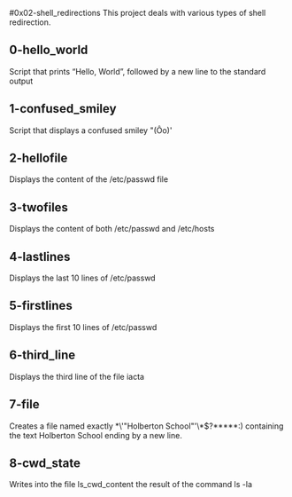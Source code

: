 #0x02-shell_redirections
This project deals with various types of shell redirection.

## 0-hello_world
Script that prints “Hello, World”, followed by a new line to the standard output

## 1-confused_smiley
Script that displays a confused smiley "(Ôo)'

## 2-hellofile
Displays the content of the /etc/passwd file

## 3-twofiles
Displays the content of both /etc/passwd and /etc/hosts

## 4-lastlines
Displays the last 10 lines of /etc/passwd

## 5-firstlines
Displays the first 10 lines of /etc/passwd

## 6-third_line
Displays the third line of the file iacta

## 7-file
Creates a file named exactly \*\\'"Holberton School"\'\\*$\?\*\*\*\*\*:) containing the text Holberton School ending by a new line.

## 8-cwd_state
Writes into the file ls_cwd_content the result of the command ls -la

